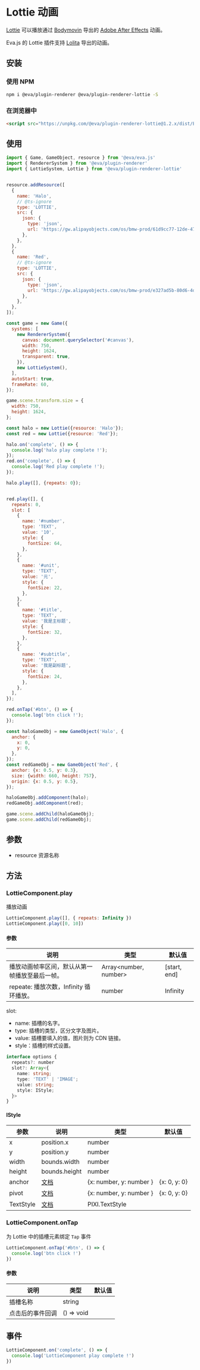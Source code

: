 # Lottie 动画

[Lottie](https://airbnb.design/lottie/) 可以播放通过 [Bodymovin](https://aescripts.com/bodymovin/) 导出的 [Adobe After Effects](https://www.adobe.com/products/aftereffects.html) 动画。

Eva.js 的 Lottie 插件支持 [Lolita](https://design.alipay.com/lolita) 导出的动画。

## 安装

### 使用 NPM
```bash
npm i @eva/plugin-renderer @eva/plugin-renderer-lottie -S
```

### 在浏览器中
```html
<script src="https://unpkg.com/@eva/plugin-renderer-lottie@1.2.x/dist/EVA.plugin.renderer.lottie.min.js"></script>
```

## 使用

```js
import { Game, GameObject, resource } from '@eva/eva.js'
import { RendererSystem } from '@eva/plugin-renderer'
import { LottieSystem, Lottie } from '@eva/plugin-renderer-lottie'


resource.addResource([
  {
    name: 'Halo',
    // @ts-ignore
    type: 'LOTTIE',
    src: {
      json: {
        type: 'json',
        url: 'https://gw.alipayobjects.com/os/bmw-prod/61d9cc77-12de-47a7-b6e5-06c836ce7083.json',
      },
    },
  },
  {
    name: 'Red',
    // @ts-ignore
    type: 'LOTTIE',
    src: {
      json: {
        type: 'json',
        url: 'https://gw.alipayobjects.com/os/bmw-prod/e327ad5b-80d6-4d3f-8ffc-a7dd15350648.json',
      },
    },
  },
]);

const game = new Game({
  systems: [
    new RendererSystem({
      canvas: document.querySelector('#canvas'),
      width: 750,
      height: 1624,
      transparent: true,
    }),
    new LottieSystem(),
  ],
  autoStart: true,
  frameRate: 60,
});

game.scene.transform.size = {
  width: 750,
  height: 1624,
};

const halo = new Lottie({resource: 'Halo'});
const red = new Lottie({resource: 'Red'});

halo.on('complete', () => {
  console.log('halo play complete !');
});
red.on('complete', () => {
  console.log('Red play complete !');
});

halo.play([], {repeats: 0});


red.play([], {
  repeats: 0,
  slot: [
    {
      name: '#number',
      type: 'TEXT',
      value: '10',
      style: {
        fontSize: 64,
      },
    },
    {
      name: '#unit',
      type: 'TEXT',
      value: '元',
      style: {
        fontSize: 22,
      },
    },
    {
      name: '#title',
      type: 'TEXT',
      value: '我是主标题',
      style: {
        fontSize: 32,
      },
    },
    {
      name: '#subtitle',
      type: 'TEXT',
      value: '我是副标题',
      style: {
        fontSize: 24,
      },
    },
  ],
});

red.onTap('#btn', () => {
  console.log('btn click !');
});

const haloGameObj = new GameObject('Halo', {
  anchor: {
    x: 0,
    y: 0,
  },
});
const redGameObj = new GameObject('Red', {
  anchor: {x: 0.5, y: 0.3},
  size: {width: 660, height: 757},
  origin: {x: 0.5, y: 0.5},
});

haloGameObj.addComponent(halo);
redGameObj.addComponent(red);

game.scene.addChild(haloGameObj);
game.scene.addChild(redGameObj);
```

## 参数

- resource 资源名称

## 方法

### LottieComponent.play

播放动画

```js
LottieComponent.play([], { repeats: Infinity })
LottieComponent.play([0, 10])
```

#### 参数

| **说明**                                       | **类型**              | **默认值**   |
| ---------------------------------------------- | --------------------- | ------------ |
| 播放动画帧率区间，默认从第一帧播放至最后一帧。 | Array<number, number> | [start, end] |
| repeate: 播放次数，Infinity 循环播放。         | number                | Infinity     |

slot:
- name: 插槽的名字。
- type: 插槽的类型，区分文字及图片。
- value: 插槽要填入的值，图片则为 CDN 链接。
- style：插槽的样式设置。

```typescript
interface options {
  repeats?: number
  slot?: Array<{
    name: string;
    type: 'TEXT' | 'IMAGE';
    value: string;
    style: IStyle;
  }>
}
```

#### IStyle

| **参数**  | **说明**                                                                    | **类型**                | **默认值**   |
| --------- | --------------------------------------------------------------------------- | ----------------------- | ------------ |
| x         | position.x                                                                  | number                  |              |
| y         | position.y                                                                  | number                  |              |
| width     | bounds.width                                                                | number                  |              |
| height    | bounds.height                                                               | number                  |              |
| anchor    | [文档](http://pixijs.download/release/docs/PIXI.AnimatedSprite.html#anchor) | {x: number, y: number } | {x: 0, y: 0} |
| pivot     | [文档](http://pixijs.download/release/docs/PIXI.AnimatedSprite.html#pivot)  | {x: number, y: number } | {x: 0, y: 0} |
| TextStyle | [文档](https://pixijs.io/examples-v4/#/text/text.js)                        | PIXI.TextStyle          |              |

### LottieComponent.onTap

为 Lottie 中的插槽元素绑定 `Tap` 事件

```js
LottieComponent.onTap('#btn', () => {
  console.log('btn click !')
})
```

#### 参数

| **说明**         | **类型**   | **默认值** |
| ---------------- | ---------- | ---------- |
| 插槽名称         | string     |            |
| 点击后的事件回调 | () => void |            |

## 事件

```js
LottieComponent.on('complete', () => {
  console.log('LottieComponent play complete !')
})
```


